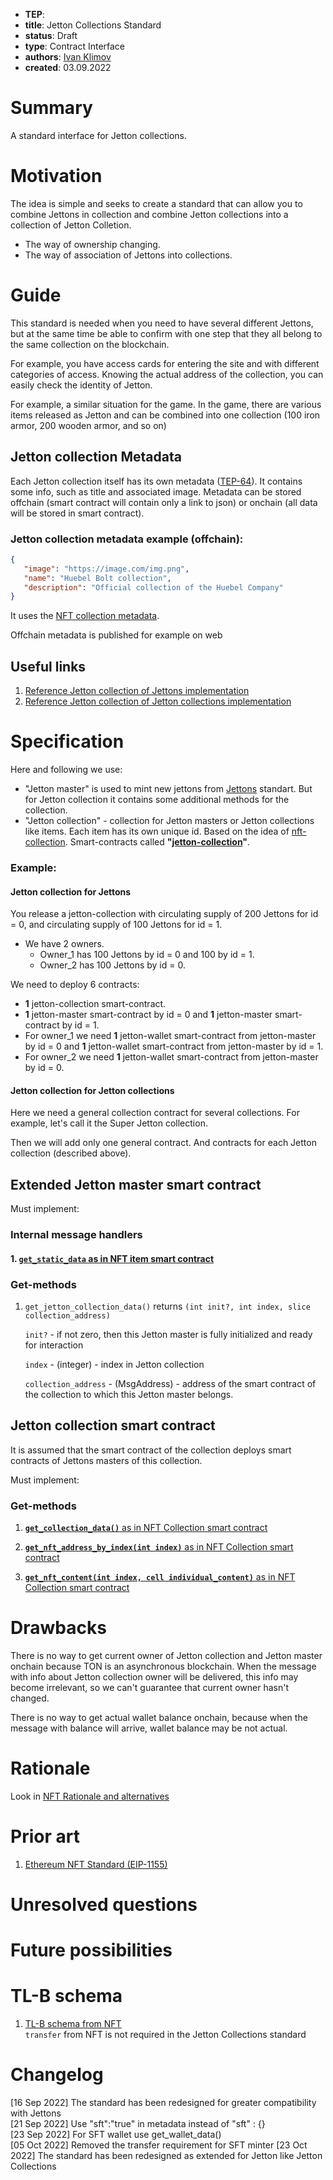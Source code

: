 - **TEP**: 
- **title**: Jetton Collections Standard
- **status**: Draft
- **type**: Contract Interface
- **authors**: [Ivan Klimov](https://github.com/ivklim-ton-play) 
- **created**: 03.09.2022

# Summary

A standard interface for Jetton collections. 

# Motivation
The idea is simple and seeks to create a standard that can allow you to combine Jettons in collection and combine Jetton collections into a collection of Jetton Colletion.

- The way of ownership changing.
- The way of association of Jettons into collections.

# Guide

This standard is needed when you need to have several different Jettons, but at the same time be able to confirm with one step that they all belong to the same collection on the blockchain.

For example, you have access cards for entering the site and with different categories of access. Knowing the actual address of the collection, you can easily check the identity of Jetton.

For example, a similar situation for the game. In the game, there are various items released as Jetton and can be combined into one collection (100 iron armor, 200 wooden armor, and so on)

## Jetton collection Metadata
Each Jetton collection itself has its own metadata ([TEP-64](https://github.com/ton-blockchain/TEPs/blob/master/text/0064-token-data-standard.md)). It contains some info, such as title and associated image. Metadata can be stored offchain (smart contract will contain only a link to json) or onchain (all data will be stored in smart contract).

### Jetton collection metadata example (offchain):
```json
{
   "image": "https://image.com/img.png",
   "name": "Huebel Bolt collection",
   "description": "Official collection of the Huebel Company"
}
```

It uses the [NFT collection metadata](https://github.com/ton-blockchain/TEPs/blob/master/text/0064-token-data-standard.md#nft-metadata-attributes).

Offchain metadata is published for example on web 

## Useful links
1. [Reference Jetton collection of Jettons implementation](https://github.com/ivklim-ton-play/ton-Jetton-Collection)
2. [Reference Jetton collection of Jetton collections implementation](https://github.com/ivklim-ton-play/Jetton-Collections)

# Specification

Here and following we use:
 - "Jetton master" is used to mint new jettons from [Jettons](https://github.com/ton-blockchain/TEPs/blob/master/text/0074-jettons-standard.md) standart. But for Jetton collection it contains some additional methods for the collection. 
 - "Jetton collection" - collection for Jetton masters or Jetton collections like items. Each item has its own unique id. Based on the idea of [nft-collection](https://github.com/ton-blockchain/TEPs/blob/master/text/0062-nft-standard.md). Smart-contracts called **"[jetton-collection](https://github.com/ivklim-ton-play/TEPs/edit/Update-to-Jetton-Collections/text/0084-Jetton-Collections-standard.md#jetton-collection-smart-contract)"**.

### Example: 

#### Jetton collection for Jettons
You release a jetton-collection with circulating supply of 200 Jettons for id = 0, and circulating supply of 100 Jettons for id = 1.
- We have 2 owners.
  - Owner_1 has 100 Jettons by id = 0 and 100 by id = 1.
  - Owner_2 has 100 Jettons by id = 0.

We need to deploy 6 contracts: 
- **1** jetton-collection smart-contract.
- **1** jetton-master smart-contract by id = 0 and **1** jetton-master smart-contract by id = 1.
- For owner_1 we need **1** jetton-wallet smart-contract from jetton-master by id = 0 and **1** jetton-wallet smart-contract from jetton-master by id = 1.
- For owner_2 we need **1** jetton-wallet smart-contract from jetton-master by id = 0.

#### Jetton collection for Jetton collections
Here we need a general collection contract for several collections. For example, let's call it the Super Jetton collection.

Then we will add only one general contract. And contracts for each Jetton collection (described above).

## Extended Jetton master smart contract

Must implement:

### Internal message handlers

#### 1. [`get_static_data` as in NFT item smart contract](https://github.com/ton-blockchain/TEPs/blob/master/text/0062-nft-standard.md#2-get_static_data)

### Get-methods

1. `get_jetton_collection_data()` returns `(int init?, int index, slice collection_address)` 

   `init?` - if not zero, then this Jetton master is fully initialized and ready for interaction

   `index` - (integer) - index in Jetton collection
 
   `collection_address` - (MsgAddress) - address of the smart contract of the collection to which this Jetton master belongs. 
 
## Jetton collection smart contract
 
It is assumed that the smart contract of the collection deploys smart contracts of Jettons masters of this collection.

Must implement:

### Get-methods
1. [**`get_collection_data()`** as in NFT Collection smart contract](https://github.com/ton-blockchain/TEPs/blob/master/text/0062-nft-standard.md#get-methods-1)

2. [**`get_nft_address_by_index(int index)`** as in NFT Collection smart contract](https://github.com/ton-blockchain/TEPs/blob/master/text/0062-nft-standard.md#get-methods-1)

3. [**`get_nft_content(int index, cell individual_content)`** as in NFT Collection smart contract](https://github.com/ton-blockchain/TEPs/blob/master/text/0062-nft-standard.md#get-methods-1)

# Drawbacks
There is no way to get current owner of Jetton collection and Jetton master onchain because TON is an asynchronous blockchain. When the message with info about Jetton collection owner will be delivered, this info may become irrelevant, so we can't guarantee that current owner hasn't changed.

There is no way to get actual wallet balance onchain, because when the message with balance will arrive, wallet balance may be not actual.

# Rationale 
Look in [NFT Rationale and alternatives](https://github.com/ton-blockchain/TEPs/blob/master/text/0062-nft-standard.md#rationale-and-alternatives)

# Prior art
1. [Ethereum NFT Standard (EIP-1155)](https://eips.ethereum.org/EIPS/eip-1155)

# Unresolved questions

# Future possibilities

# TL-B schema

1. [TL-B schema from NFT](https://github.com/ton-blockchain/TEPs/blob/master/text/0062-nft-standard.md#tl-b-schema)  
`transfer` from NFT is not required in the Jetton Collections standard

# Changelog
[16 Sep 2022] The standard has been redesigned for greater compatibility with Jettons  
[21 Sep 2022] Use "sft":"true" in metadata instead of "sft" : {}  
[23 Sep 2022] For SFT wallet use get_wallet_data()  
[05 Oct 2022] Removed the transfer requirement for SFT minter
[23 Oct 2022] The standard has been redesigned as extended for Jetton like Jetton Collections

